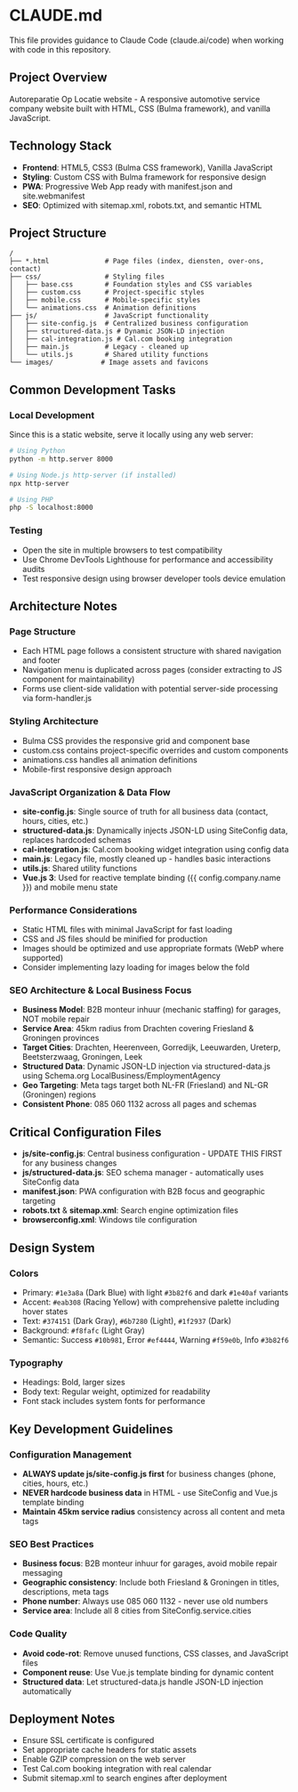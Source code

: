 # CLAUDE.md

This file provides guidance to Claude Code (claude.ai/code) when working with code in this repository.

## Project Overview

Autoreparatie Op Locatie website - A responsive automotive service company website built with HTML, CSS (Bulma framework), and vanilla JavaScript.

## Technology Stack

- **Frontend**: HTML5, CSS3 (Bulma CSS framework), Vanilla JavaScript
- **Styling**: Custom CSS with Bulma framework for responsive design
- **PWA**: Progressive Web App ready with manifest.json and site.webmanifest
- **SEO**: Optimized with sitemap.xml, robots.txt, and semantic HTML

## Project Structure

```
/
├── *.html              # Page files (index, diensten, over-ons, contact)
├── css/                # Styling files
│   ├── base.css        # Foundation styles and CSS variables
│   ├── custom.css      # Project-specific styles
│   ├── mobile.css      # Mobile-specific styles
│   └── animations.css  # Animation definitions
├── js/                 # JavaScript functionality
│   ├── site-config.js  # Centralized business configuration
│   ├── structured-data.js # Dynamic JSON-LD injection
│   ├── cal-integration.js # Cal.com booking integration
│   ├── main.js         # Legacy - cleaned up
│   └── utils.js        # Shared utility functions
└── images/            # Image assets and favicons
```

## Common Development Tasks

### Local Development
Since this is a static website, serve it locally using any web server:
```bash
# Using Python
python -m http.server 8000

# Using Node.js http-server (if installed)
npx http-server

# Using PHP
php -S localhost:8000
```

### Testing
- Open the site in multiple browsers to test compatibility
- Use Chrome DevTools Lighthouse for performance and accessibility audits
- Test responsive design using browser developer tools device emulation

## Architecture Notes

### Page Structure
- Each HTML page follows a consistent structure with shared navigation and footer
- Navigation menu is duplicated across pages (consider extracting to JS component for maintainability)
- Forms use client-side validation with potential server-side processing via form-handler.js

### Styling Architecture
- Bulma CSS provides the responsive grid and component base
- custom.css contains project-specific overrides and custom components
- animations.css handles all animation definitions
- Mobile-first responsive design approach

### JavaScript Organization & Data Flow
- **site-config.js**: Single source of truth for all business data (contact, hours, cities, etc.)
- **structured-data.js**: Dynamically injects JSON-LD using SiteConfig data, replaces hardcoded schemas
- **cal-integration.js**: Cal.com booking widget integration using config data
- **main.js**: Legacy file, mostly cleaned up - handles basic interactions
- **utils.js**: Shared utility functions
- **Vue.js 3**: Used for reactive template binding ({{ config.company.name }}) and mobile menu state

### Performance Considerations
- Static HTML files with minimal JavaScript for fast loading
- CSS and JS files should be minified for production
- Images should be optimized and use appropriate formats (WebP where supported)
- Consider implementing lazy loading for images below the fold

### SEO Architecture & Local Business Focus
- **Business Model**: B2B monteur inhuur (mechanic staffing) for garages, NOT mobile repair
- **Service Area**: 45km radius from Drachten covering Friesland & Groningen provinces
- **Target Cities**: Drachten, Heerenveen, Gorredijk, Leeuwarden, Ureterp, Beetsterzwaag, Groningen, Leek
- **Structured Data**: Dynamic JSON-LD injection via structured-data.js using Schema.org LocalBusiness/EmploymentAgency
- **Geo Targeting**: Meta tags target both NL-FR (Friesland) and NL-GR (Groningen) regions
- **Consistent Phone**: 085 060 1132 across all pages and schemas

## Critical Configuration Files

- **js/site-config.js**: Central business configuration - UPDATE THIS FIRST for any business changes
- **js/structured-data.js**: SEO schema manager - automatically uses SiteConfig data
- **manifest.json**: PWA configuration with B2B focus and geographic targeting
- **robots.txt** & **sitemap.xml**: Search engine optimization files
- **browserconfig.xml**: Windows tile configuration

## Design System

### Colors
- Primary: `#1e3a8a` (Dark Blue) with light `#3b82f6` and dark `#1e40af` variants
- Accent: `#eab308` (Racing Yellow) with comprehensive palette including hover states
- Text: `#374151` (Dark Gray), `#6b7280` (Light), `#1f2937` (Dark)
- Background: `#f8fafc` (Light Gray)
- Semantic: Success `#10b981`, Error `#ef4444`, Warning `#f59e0b`, Info `#3b82f6`

### Typography
- Headings: Bold, larger sizes
- Body text: Regular weight, optimized for readability
- Font stack includes system fonts for performance

## Key Development Guidelines

### Configuration Management
- **ALWAYS update js/site-config.js first** for business changes (phone, cities, hours, etc.)
- **NEVER hardcode business data** in HTML - use SiteConfig and Vue.js template binding
- **Maintain 45km service radius** consistency across all content and meta tags

### SEO Best Practices  
- **Business focus**: B2B monteur inhuur for garages, avoid mobile repair messaging
- **Geographic consistency**: Include both Friesland & Groningen in titles, descriptions, meta tags
- **Phone number**: Always use 085 060 1132 - never use old numbers
- **Service area**: Include all 8 cities from SiteConfig.service.cities

### Code Quality
- **Avoid code-rot**: Remove unused functions, CSS classes, and JavaScript files
- **Component reuse**: Use Vue.js template binding for dynamic content
- **Structured data**: Let structured-data.js handle JSON-LD injection automatically

## Deployment Notes

- Ensure SSL certificate is configured
- Set appropriate cache headers for static assets  
- Enable GZIP compression on the web server
- Test Cal.com booking integration with real calendar
- Submit sitemap.xml to search engines after deployment